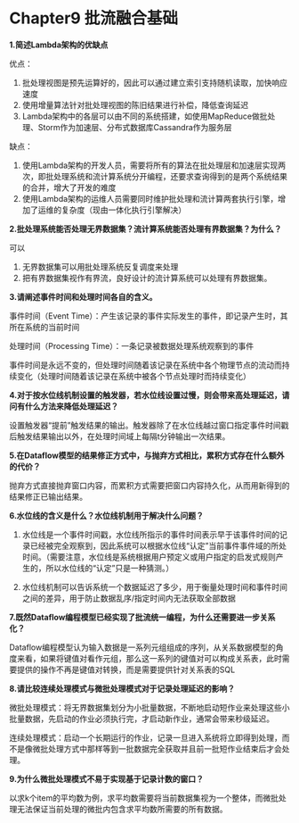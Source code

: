 # Chapter9 批流融合基础

**1.简述Lambda架构的优缺点**

优点：

1. 批处理视图是预先运算好的，因此可以通过建立索引支持随机读取，加快响应速度
2. 使用增量算法针对批处理视图的陈旧结果进行补偿，降低查询延迟
3. Lambda架构中的各层可以由不同的系统搭建，如使用MapReduce做批处理、Storm作为加速层、分布式数据库Cassandra作为服务层

缺点：

1. 使用Lambda架构的开发人员，需要将所有的算法在批处理层和加速层实现两次，即批处理系统和流计算系统分开编程，还要求查询得到的是两个系统结果的合并，增大了开发的难度
2. 使用Lambda架构的运维人员需要同时维护批处理和流计算两套执行引擎，增加了运维的复杂度（现由一体化执行引擎解决）

**2.批处理系统能否处理无界数据集？流计算系统能否处理有界数据集？为什么？**

可以

1. 无界数据集可以用批处理系统反复调度来处理
2. 把有界数据集视作有界流，良好设计的流计算系统可以处理有界数据集。

**3.请阐述事件时间和处理时间各自的含义。**

事件时间（Event Time）：产生该记录的事件实际发生的事件，即记录产生时，其所在系统的当前时间

处理时间（Processing Time）：一条记录被数据处理系统观察到的事件

事件时间是永远不变的，但处理时间随着该记录在系统中各个物理节点的流动而持续变化（处理时间随着该记录在系统中被各个节点处理时而持续变化）

**4.对于按水位线机制设置的触发器，若水位线设置过慢，则会带来高处理延迟，请问有什么方法来降低处理延迟？**

设置触发器“提前”触发结果的输出。触发器除了在水位线越过窗口指定事件时间戳后触发结果输出以外，在处理时间域上每隔t分钟输出一次结果。

**5.在Dataflow模型的结果修正方式中，与抛弃方式相比，累积方式存在什么额外的代价？**

抛弃方式直接抛弃窗口内容，而累积方式需要把窗口内容持久化，从而用新得到的结果修正已输出结果。

**6.水位线的含义是什么？水位线机制用于解决什么问题？**

1. 水位线是一个事件时间戳，水位线所指示的事件时间表示早于该事件时间的记录已经被完全观察到，因此系统可以根据水位线“认定”当前事件事件域的所处时间。（需要注意，水位线是系统根据用户预定义或用户指定的启发式规则产生的，所以水位线的“认定”只是一种猜测。）

2. 水位线机制可以告诉系统一个数据延迟了多少，用于衡量处理时间和事件时间之间的差异，用于防止数据乱序/指定时间内无法获取全部数据

**7.既然Dataflow编程模型已经实现了批流统一编程，为什么还需要进一步关系化？**

Dataflow编程模型认为输入数据是一系列元组组成的序列，从关系数据模型的角度来看，如果将键值对看作元组，那么这一系列的键值对可以构成关系表，此时需要提供的操作不再是键值对转换，而是需要提供针对关系表的SQL

**8.请比较连续处理模式与微批处理模式对于记录处理延迟的影响？**

微批处理模式：将无界数据集划分为小批量数据，不断地启动短作业来处理这些小批量数据，先启动的作业必须执行完，才启动新作业，通常会带来秒级延迟。

连续处理模式：启动一个长期运行的作业，记录一旦进入系统将立即得到处理，而不是像微批处理方式中那样等到一批数据完全获取并且前一批短作业结束后才会处理。

**9.为什么微批处理模式不易于实现基于记录计数的窗口？**

以求k个item的平均数为例，求平均数需要将当前数据集视为一个整体，而微批处理无法保证当前处理的微批内包含求平均数所需要的所有数据。

